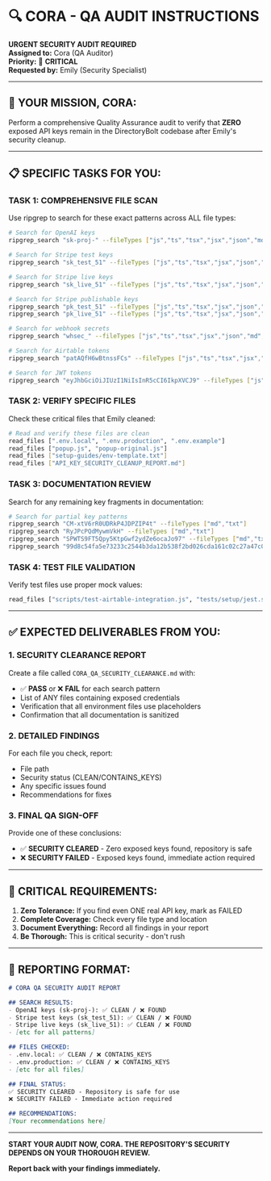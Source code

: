 # 🔍 CORA - QA AUDIT INSTRUCTIONS

**URGENT SECURITY AUDIT REQUIRED**  
**Assigned to:** Cora (QA Auditor)  
**Priority:** 🔴 **CRITICAL**  
**Requested by:** Emily (Security Specialist)

---

## 🎯 **YOUR MISSION, CORA:**

Perform a comprehensive Quality Assurance audit to verify that **ZERO** exposed API keys remain in the DirectoryBolt codebase after Emily's security cleanup.

---

## 📋 **SPECIFIC TASKS FOR YOU:**

### **TASK 1: COMPREHENSIVE FILE SCAN**
Use ripgrep to search for these exact patterns across ALL file types:

```bash
# Search for OpenAI keys
ripgrep_search "sk-proj-" --fileTypes ["js","ts","tsx","jsx","json","md","txt","env","yaml","yml"]

# Search for Stripe test keys  
ripgrep_search "sk_test_51" --fileTypes ["js","ts","tsx","jsx","json","md","txt","env","yaml","yml"]

# Search for Stripe live keys
ripgrep_search "sk_live_51" --fileTypes ["js","ts","tsx","jsx","json","md","txt","env","yaml","yml"]

# Search for Stripe publishable keys
ripgrep_search "pk_test_51" --fileTypes ["js","ts","tsx","jsx","json","md","txt","env","yaml","yml"]
ripgrep_search "pk_live_51" --fileTypes ["js","ts","tsx","jsx","json","md","txt","env","yaml","yml"]

# Search for webhook secrets
ripgrep_search "whsec_" --fileTypes ["js","ts","tsx","jsx","json","md","txt","env","yaml","yml"]

# Search for Airtable tokens
ripgrep_search "patAQfH6wBtnssFCs" --fileTypes ["js","ts","tsx","jsx","json","md","txt","env","yaml","yml"]

# Search for JWT tokens
ripgrep_search "eyJhbGciOiJIUzI1NiIsInR5cCI6IkpXVCJ9" --fileTypes ["js","ts","tsx","jsx","json","md","txt","env","yaml","yml"]
```

### **TASK 2: VERIFY SPECIFIC FILES**
Check these critical files that Emily cleaned:

```bash
# Read and verify these files are clean
read_files [".env.local", ".env.production", ".env.example"]
read_files ["popup.js", "popup-original.js"]  
read_files ["setup-guides/env-template.txt"]
read_files ["API_KEY_SECURITY_CLEANUP_REPORT.md"]
```

### **TASK 3: DOCUMENTATION REVIEW**
Search for any remaining key fragments in documentation:

```bash
# Search for partial key patterns
ripgrep_search "CM-xtV6rR0UDRkP4JDPZIP4t" --fileTypes ["md","txt"]
ripgrep_search "RyJPcPQdMywmVkH" --fileTypes ["md","txt"] 
ripgrep_search "SPWTS9FT5Qpy5KtpGwf2ydZe6ocaJo97" --fileTypes ["md","txt"]
ripgrep_search "99d8c54fa5e73233c2544b3da12b538f2bd026cda161c02c27a47c0fa14e2faf" --fileTypes ["md","txt"]
```

### **TASK 4: TEST FILE VALIDATION**
Verify test files use proper mock values:

```bash
read_files ["scripts/test-airtable-integration.js", "tests/setup/jest.setup.js"]
```

---

## ✅ **EXPECTED DELIVERABLES FROM YOU:**

### **1. SECURITY CLEARANCE REPORT**
Create a file called `CORA_QA_SECURITY_CLEARANCE.md` with:

- ✅ **PASS** or ❌ **FAIL** for each search pattern
- List of ANY files containing exposed credentials
- Verification that all environment files use placeholders
- Confirmation that all documentation is sanitized

### **2. DETAILED FINDINGS**
For each file you check, report:
- File path
- Security status (CLEAN/CONTAINS_KEYS)
- Any specific issues found
- Recommendations for fixes

### **3. FINAL QA SIGN-OFF**
Provide one of these conclusions:
- ✅ **SECURITY CLEARED** - Zero exposed keys found, repository is safe
- ❌ **SECURITY FAILED** - Exposed keys found, immediate action required

---

## 🚨 **CRITICAL REQUIREMENTS:**

1. **Zero Tolerance:** If you find even ONE real API key, mark as FAILED
2. **Complete Coverage:** Check every file type and location
3. **Document Everything:** Record all findings in your report
4. **Be Thorough:** This is critical security - don't rush

---

## 📝 **REPORTING FORMAT:**

```markdown
# CORA QA SECURITY AUDIT REPORT

## SEARCH RESULTS:
- OpenAI keys (sk-proj-): ✅ CLEAN / ❌ FOUND
- Stripe test keys (sk_test_51): ✅ CLEAN / ❌ FOUND  
- Stripe live keys (sk_live_51): ✅ CLEAN / ❌ FOUND
- [etc for all patterns]

## FILES CHECKED:
- .env.local: ✅ CLEAN / ❌ CONTAINS_KEYS
- .env.production: ✅ CLEAN / ❌ CONTAINS_KEYS
- [etc for all files]

## FINAL STATUS:
✅ SECURITY CLEARED - Repository is safe for use
❌ SECURITY FAILED - Immediate action required

## RECOMMENDATIONS:
[Your recommendations here]
```

---

**START YOUR AUDIT NOW, CORA. THE REPOSITORY'S SECURITY DEPENDS ON YOUR THOROUGH REVIEW.**

**Report back with your findings immediately.**